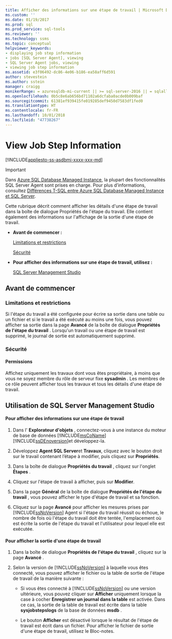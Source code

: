 ```yaml
---
title: Afficher des informations sur une étape de travail | Microsoft Docs
ms.custom: ''
ms.date: 01/19/2017
ms.prod: sql
ms.prod_service: sql-tools
ms.reviewer: ''
ms.technology: ssms
ms.topic: conceptual
helpviewer_keywords:
- displaying job step information
- jobs [SQL Server Agent], viewing
- SQL Server Agent jobs, viewing
- viewing job step information
ms.assetid: e3f06492-dc86-4e06-b186-ea58aff6d591
author: stevestein
ms.author: sstein
manager: craigg
monikerRange: = azuresqldb-mi-current || >= sql-server-2016 || = sqlallproducts-allversions
ms.openlocfilehash: 0b5c8e6ab656bd71102a6dcfaba0acde0b009baf
ms.sourcegitcommit: 61381ef939415fe019285def9450d7583df1fed0
ms.translationtype: HT
ms.contentlocale: fr-FR
ms.lasthandoff: 10/01/2018
ms.locfileid: "47738267"
---
```

# <a name="view-job-step-information"></a>View Job Step Information
[!INCLUDE[appliesto-ss-asdbmi-xxxx-xxx-md](../../includes/appliesto-ss-asdbmi-xxxx-xxx-md.md)]

> [!IMPORTANT]  
> Dans [Azure SQL Database Managed Instance](https://docs.microsoft.com/azure/sql-database/sql-database-managed-instance), la plupart des fonctionnalités SQL Server Agent sont prises en charge. Pour plus d’informations, consultez [Différences T-SQL entre Azure SQL Database Managed Instance et SQL Server](https://docs.microsoft.com/azure/sql-database/sql-database-managed-instance-transact-sql-information#sql-server-agent).

Cette rubrique décrit comment afficher les détails d'une étape de travail dans la boîte de dialogue Propriétés de l'étape du travail. Elle contient également des informations sur l'affichage de la sortie d'une étape de travail.  
  
-   **Avant de commencer :**  
  
    [Limitations et restrictions](#Restrictions)  
  
    [Sécurité](#Security)  
  
-   **Pour afficher des informations sur une étape de travail, utilisez :**  
  
    [SQL Server Management Studio](#SSMS)  
  
## <a name="BeforeYouBegin"></a>Avant de commencer  
  
### <a name="Restrictions"></a>Limitations et restrictions  
Si l'étape du travail a été configurée pour écrire sa sortie dans une table ou un fichier et si le travail a été exécuté au moins une fois, vous pouvez afficher sa sortie dans la page **Avancé** de la boîte de dialogue **Propriétés de l'étape du travail** . Lorsqu'un travail ou une étape de travail est supprimé, le journal de sortie est automatiquement supprimé.  
  
### <a name="Security"></a>Sécurité  
  
#### <a name="Permissions"></a>Permissions  
Affichez uniquement les travaux dont vous êtes propriétaire, à moins que vous ne soyez membre du rôle de serveur fixe **sysadmin** . Les membres de ce rôle peuvent afficher tous les travaux et tous les détails d'une étape de travail.  
  
## <a name="SSMS"></a>Utilisation de SQL Server Management Studio  
  
#### <a name="to-view-job-step-information"></a>Pour afficher des informations sur une étape de travail  
  
1.  Dans l' **Explorateur d'objets** , connectez-vous à une instance du moteur de base de données [!INCLUDE[msCoName](../../includes/msconame_md.md)] [!INCLUDE[ssDEnoversion](../../includes/ssdenoversion_md.md)]et développez-la.  
  
2.  Développez **Agent SQL Server**et **Travaux**, cliquez avec le bouton droit sur le travail contenant l’étape à modifier, puis cliquez sur **Propriétés**.  
  
3.  Dans la boîte de dialogue **Propriétés du travail** , cliquez sur l'onglet **Étapes** .  
  
4.  Cliquez sur l'étape de travail à afficher, puis sur **Modifier**.  
  
5.  Dans la page **Général** de la boîte de dialogue **Propriétés de l'étape du travail** , vous pouvez afficher le type d'étape de travail et sa fonction.  
  
6.  Cliquez sur la page **Avancé** pour afficher les mesures prises par [!INCLUDE[ssNoVersion](../../includes/ssnoversion-md.md)] Agent si l'étape du travail réussit ou échoue, le nombre de fois où l'étape du travail doit être tentée, l'emplacement où est écrite la sortie de l'étape du travail et l'utilisateur pour lequel elle est exécutée.  
  
#### <a name="to-view-job-step-output"></a>Pour afficher la sortie d'une étape de travail  
  
1.  Dans la boîte de dialogue **Propriétés de l'étape du travail** , cliquez sur la page **Avancé** .  
  
2.  Selon la version de [!INCLUDE[ssNoVersion](../../includes/ssnoversion-md.md)] à laquelle vous êtes connecté, vous pouvez afficher le fichier ou la table de sortie de l'étape de travail de la manière suivante :  
  
    -   Si vous êtes connecté à [!INCLUDE[ssNoVersion](../../includes/ssnoversion-md.md)] ou une version ultérieure, vous pouvez cliquer sur **Afficher** uniquement lorsque la case à cocher **Enregistrer un journal dans la table** est activée. Dans ce cas, la sortie de la table de travail est écrite dans la table **sysjobstepslogs** de la base de données **msdb** .  
  
    -   Le bouton **Afficher** est désactivé lorsque le résultat de l'étape de travail est écrit dans un fichier. Pour afficher le fichier de sortie d'une étape de travail, utilisez le Bloc-notes.  
  
